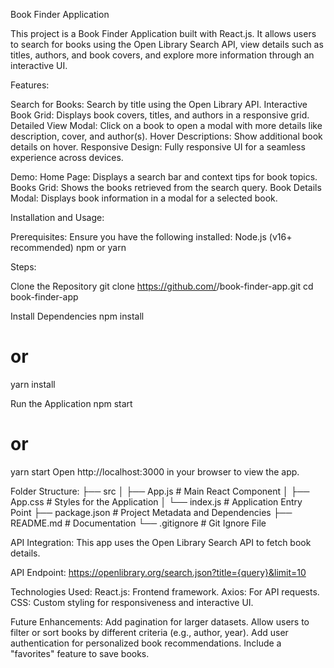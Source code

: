 Book Finder Application

This project is a Book Finder Application built with React.js. It allows users to search for books using the Open Library Search API, view details such as titles, authors, and book covers, and explore more information through an interactive UI.

Features:

Search for Books: Search by title using the Open Library API.
Interactive Book Grid: Displays book covers, titles, and authors in a responsive grid.
Detailed View Modal: Click on a book to open a modal with more details like description, cover, and author(s).
Hover Descriptions: Show additional book details on hover.
Responsive Design: Fully responsive UI for a seamless experience across devices.

Demo:
Home Page:
Displays a search bar and context tips for book topics.
Books Grid:
Shows the books retrieved from the search query.
Book Details Modal:
Displays book information in a modal for a selected book.

Installation and Usage:

Prerequisites:
Ensure you have the following installed:
Node.js (v16+ recommended)
npm or yarn

Steps:

Clone the Repository
git clone https://github.com/<your-username>/book-finder-app.git
cd book-finder-app

Install Dependencies
npm install
# or
yarn install

Run the Application
npm start
# or
yarn start
Open http://localhost:3000 in your browser to view the app.

Folder Structure:
├── src
│   ├── App.js            # Main React Component
│   ├── App.css           # Styles for the Application
│   └── index.js          # Application Entry Point
├── package.json          # Project Metadata and Dependencies
├── README.md             # Documentation
└── .gitignore            # Git Ignore File

API Integration:
This app uses the Open Library Search API to fetch book details.

API Endpoint:
https://openlibrary.org/search.json?title={query}&limit=10

Technologies Used:
React.js: Frontend framework.
Axios: For API requests.
CSS: Custom styling for responsiveness and interactive UI.

Future Enhancements:
Add pagination for larger datasets.
Allow users to filter or sort books by different criteria (e.g., author, year).
Add user authentication for personalized book recommendations.
Include a "favorites" feature to save books.
